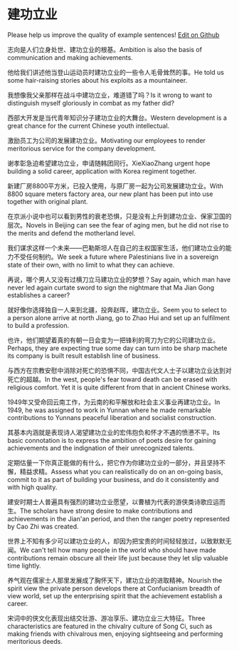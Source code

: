 # 建功立业

Please help us improve the quality of example sentences! [Edit on Github](https://github.com/jiyushe/jiyu-example-sentence-source/blob/main/chinese/jiangongliye.md)

<p><span class="chinese">志向是人们立身处世、建功立业的根基。</span><span class="english">Ambition is also the basis of communication and making achievements.</span></p>

<p><span class="chinese">他给我们讲述他当登山运动员时建功立业的一些令人毛骨耸然的事。</span><span class="english">He told us some hair-raising stories about his exploits as a mountaineer.</span></p>

<p><span class="chinese">我想像我父亲那样在战斗中建功立业，难道错了吗？</span><span class="english">Is it wrong to want to distinguish myself gloriously in combat as my father did?</span></p>

<p><span class="chinese">西部大开发是当代青年知识分子建功立业的大舞台。</span><span class="english">Western development is a great chance for the current Chinese youth intellectual.</span></p>

<p><span class="chinese">激励员工为公司的发展建功立业。</span><span class="english">Motivating our employees to render meritorious service for the company development.</span></p>

<p><span class="chinese">谢孝彰急迫希望建功立业，申请随韩团同行。</span><span class="english">XieXiaoZhang urgent hope building a solid career, application with Korea regiment together.</span></p>

<p><span class="chinese">新建厂房8800平方米，已投入使用，与原厂房一起为公司发展建功立业。</span><span class="english">With 8800 square meters factory area, our new plant has been put into use together with original plant.</span></p>

<p><span class="chinese">在京派小说中也可以看到男性的衰老恐惧，只是没有上升到建功立业、保家卫国的层次。</span><span class="english">Novels in Beijing can see the fear of aging men, but he did not rise to the merits and defend the motherland level.</span></p>

<p><span class="chinese">我们谋求这样一个未来——巴勒斯坦人在自己的主权国家生活，他们建功立业的能力不受任何制约。</span><span class="english">We seek a future where Palestinians live in a sovereign state of their own, with no limit to what they can achieve.</span></p>

<p><span class="chinese">再说，哪个男人又没有过横刀立马建功立业的梦想？</span><span class="english">Say again, which man have never led again curtate sword to sign the nightmare that Ma Jian Gong establishes a career?</span></p>

<p><span class="chinese">就好像你选择独自一人来到北疆，投奔赵晖，建功立业。</span><span class="english">Seem you to select to a person alone arrive at north Jiang, go to Zhao Hui and set up an fulfilment to build a profession.</span></p>

<p><span class="chinese">也许，他们期望着真的有朝一日会变为一把锋利的弯刀为它的公司建功立业。</span><span class="english">Perhaps, they are expecting true some day can turn into be sharp machete its company is built result establish line of business.</span></p>

<p><span class="chinese">与西方在宗教安慰中消除对死亡的恐惧不同，中国古代文人士子以建功立业达到对死亡的超越。</span><span class="english">In the west, people's fear toward death can be erased with religious comfort. Yet it is quite different from that in ancient Chinese works.</span></p>

<p><span class="chinese">1949年又受命回云南工作，为云南的和平解放和社会主义事业再建功立业。</span><span class="english">In 1949, he was assigned to work in Yunnan where he made remarkable contributions to Yunnans peaceful liberation and socialist construction.</span></p>

<p><span class="chinese">其基本内涵就是表现诗人渴望建功立业的宏伟抱负和怀才不遇的愤懑不平。</span><span class="english">Its basic connotation is to express the ambition of poets desire for gaining achievements and the indignation of their unrecognized talents.</span></p>

<p><span class="chinese">定期估量一下你真正能做的有什么，把它作为你建功立业的一部分，并且坚持不懈，精益求精。</span><span class="english">Assess what you can realistically do on an on-going basis, commit to it as part of building your business, and do it consistently and with high quality.</span></p>

<p><span class="chinese">建安时期士人普遍具有强烈的建功立业愿望，以曹植为代表的游侠类诗歌应运而生。</span><span class="english">The scholars have strong desire to make contributions and achievements in the Jian'an period, and then the ranger poetry represented by Cao Zhi was created.</span></p>

<p><span class="chinese">世界上不知有多少可以建功立业的人，却因为把宝贵的时间轻轻放过，以致默默无闻。</span><span class="english">We can't tell how many people in the world who should have made contributions remain obscure all their life just because they let slip valuable time lightly.</span></p>

<p><span class="chinese">养气观在儒家士人那里发展成了胸怀天下，建功立业的进取精神。</span><span class="english">Nourish the spirit view the private person develops there at Confucianism breadth of view world, set up the enterprising spirit that the achievement establish a career.</span></p>

<p><span class="chinese">宋词中的侠文化表现出结交壮游、游冶享乐、建功立业三大特征。</span><span class="english">Three characteristics are featured in the chivalry culture of Song Ci, such as making friends with chivalrous men, enjoying sightseeing and performing meritorious deeds.</span></p>

